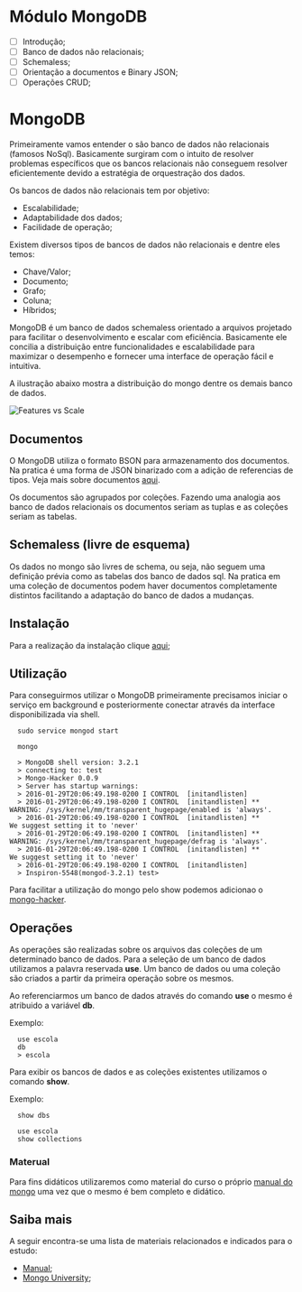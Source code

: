 # Módulo MongoDB

- [ ] Introdução;
- [ ] Banco de dados não relacionais;
- [ ] Schemaless;
- [ ] Orientação a documentos e Binary JSON;
- [ ] Operações CRUD;

# MongoDB

Primeiramente vamos entender o são banco de dados não relacionais (famosos NoSql). Basicamente surgiram com o intuito de resolver problemas específicos que os bancos relacionais não conseguem resolver eficientemente devido a estratégia de orquestração dos dados.

Os bancos de dados não relacionais tem por objetivo:

- Escalabilidade;
- Adaptabilidade dos dados;
- Facilidade de operação;

Existem diversos tipos de bancos de dados não relacionais e dentre eles temos:

- Chave/Valor;
- Documento;
- Grafo;
- Coluna;
- Híbridos;

MongoDB é um banco de dados schemaless orientado a arquivos projetado para facilitar o desenvolvimento e escalar com eficiência. Basicamente ele concilia a distribuição entre funcionalidades e escalabilidade para maximizar o desempenho e fornecer uma interface de operação fácil e intuitiva.

A ilustração abaixo mostra a distribuição do mongo dentre os demais banco de dados.

![Features vs Scale](./imagens/feature-vs-scale.png)

## Documentos

O MongoDB utiliza o formato BSON para armazenamento dos documentos. Na pratica é uma forma de JSON binarizado com a adição de referencias de tipos. Veja mais sobre documentos [aqui](https://docs.mongodb.org/manual/core/document/).

Os documentos são agrupados por coleções. Fazendo uma analogia aos banco de dados relacionais os documentos seriam as tuplas e as coleções seriam as tabelas.

## Schemaless (livre de esquema)

Os dados no mongo são livres de schema, ou seja, não seguem uma definição prévia como as tabelas dos banco de dados sql. Na pratica em uma coleção de documentos podem haver documentos completamente distintos facilitando a adaptação do banco de dados a mudanças.

## Instalação

Para a realização da instalação clique [aqui](https://docs.mongodb.org/manual/installation/);

## Utilização

Para conseguirmos utilizar o MongoDB primeiramente precisamos iniciar o serviço em background e posteriormente conectar através da interface disponibilizada via shell.

```mongodb
  sudo service mongod start
```

```mongodb
  mongo

  > MongoDB shell version: 3.2.1
  > connecting to: test
  > Mongo-Hacker 0.0.9
  > Server has startup warnings:
  > 2016-01-29T20:06:49.198-0200 I CONTROL  [initandlisten]
  > 2016-01-29T20:06:49.198-0200 I CONTROL  [initandlisten] ** WARNING: /sys/kernel/mm/transparent_hugepage/enabled is 'always'.
  > 2016-01-29T20:06:49.198-0200 I CONTROL  [initandlisten] **        We suggest setting it to 'never'
  > 2016-01-29T20:06:49.198-0200 I CONTROL  [initandlisten] ** WARNING: /sys/kernel/mm/transparent_hugepage/defrag is 'always'.
  > 2016-01-29T20:06:49.198-0200 I CONTROL  [initandlisten] **        We suggest setting it to 'never'
  > 2016-01-29T20:06:49.198-0200 I CONTROL  [initandlisten]
  > Inspiron-5548(mongod-3.2.1) test>
```

Para facilitar a utilização do mongo pelo show podemos adicionao o [mongo-hacker](https://github.com/TylerBrock/mongo-hacker).

## Operações

As operações são realizadas sobre os arquivos das coleções de um determinado banco de dados. Para a seleção de um banco de dados utilizamos a palavra reservada **use**. Um banco de dados ou uma coleção são criados a partir da primeira operação sobre os mesmos.

Ao referenciarmos um banco de dados através do comando **use** o mesmo é atribuido a variável **db**.

Exemplo:

```mongodb
  use escola
  db
  > escola
```

Para exibir os bancos de dados e as coleções existentes utilizamos o comando **show**.

Exemplo:

```mongodb
  show dbs
```

```mongodb
  use escola
  show collections
```

### Materual

Para fins didáticos utilizaremos como material do curso o próprio [manual do mongo](https://docs.mongodb.org/manual/) uma vez que o mesmo é bem completo e didático.

## Saiba mais

A seguir encontra-se uma lista de materiais relacionados e indicados para o estudo:

- [Manual](https://docs.mongodb.org/manual/);
- [Mongo University](https://university.mongodb.com/);
